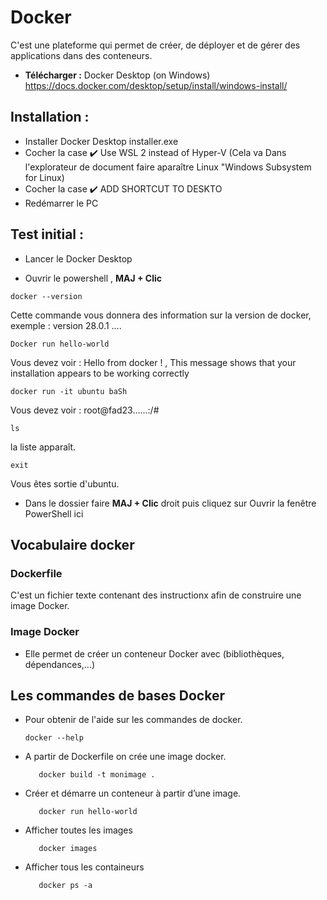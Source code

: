 # Docker

C'est une plateforme qui permet de créer, de déployer et de gérer des applications dans des conteneurs.

- **Télécharger :** Docker Desktop (on Windows) https://docs.docker.com/desktop/setup/install/windows-install/


 ## **Installation :**
- Installer Docker Desktop installer.exe
- Cocher la case ✔️ Use WSL 2 instead of Hyper-V (Cela va Dans l'explorateur de document faire aparaître Linux "Windows Subsystem for Linux)
- Cocher la case ✔️ ADD SHORTCUT TO DESKTO
- Redémarrer le PC


## **Test initial :**

  - Lancer le Docker Desktop
  
   - Ouvrir le powershell , **MAJ + Clic**

    docker --version

Cette commande vous donnera des information sur la version de docker,   exemple : version 28.0.1    .... 
       
    Docker run hello-world  
 
  Vous devez voir : Hello from docker !   ,   This message shows that your installation appears to be working correctly

    docker run -it ubuntu baSh

Vous devez voir : root@fad23......:/#

    ls

la liste apparaît.

    exit

Vous êtes sortie d'ubuntu.


- Dans le dossier faire **MAJ + Clic** droit puis cliquez sur Ouvrir la fenêtre PowerShell ici



## Vocabulaire docker

### Dockerfile
C'est un fichier texte contenant des instructionx afin de construire une image Docker.

### Image Docker
- Elle permet de créer un conteneur Docker avec (bibliothèques, dépendances,...) 

## Les commandes de bases Docker 

- Pour obtenir de l'aide sur les commandes de docker.

      docker --help

- A partir de Dockerfile on crée une image docker.

         docker build -t monimage .
  
- Créer et démarre un conteneur à partir d’une image.

         docker run hello-world

- Afficher toutes les images

         docker images

- Afficher tous les containeurs

         docker ps -a
